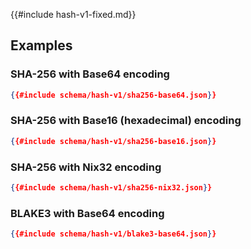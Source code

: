 {{#include hash-v1-fixed.md}}

## Examples

### SHA-256 with Base64 encoding

```json
{{#include schema/hash-v1/sha256-base64.json}}
```

### SHA-256 with Base16 (hexadecimal) encoding

```json
{{#include schema/hash-v1/sha256-base16.json}}
```

### SHA-256 with Nix32 encoding

```json
{{#include schema/hash-v1/sha256-nix32.json}}
```

### BLAKE3 with Base64 encoding

```json
{{#include schema/hash-v1/blake3-base64.json}}
```

<!-- need to convert YAML to JSON first
## Raw Schema

[JSON Schema for Hash v1](schema/hash-v1.json)
-->
